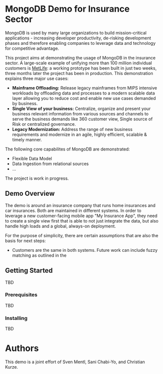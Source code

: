# MongoDB Demo for Insurance Sector

MongoDB is used by many large organizations to build mission-critical applications - increasing developer productivity, de-risking development phases and therefore enabling companies to leverage data and technology for competitive advantage.

This project aims at demonstrating the usage of MongoDB in the insurance sector. A large-scale example of unifying more than 100 million individual customers is [MetLife](https://www.mongodb.com/customers/metlife): a working prototype has been built in just two weeks, three months later the project has been in production. This demonstration explains three major use cases:

* **Mainframe Offloading:** Release legacy mainframes from MIPS intensive workloads by offloading data and processes to a modern scalable data layer allowing you to reduce cost and enable new use cases demanded by business.
* **Single View of your business:** Centralize, organize and present your business relevant information from various sources and channels to serve the business demands like 360 customer view, Single source of Risk or centralized governance.
* **Legacy Modernization:** Address the range of new business requirements and modernize in an agile, highly efficient, scalable & timely manner.

The following core capabilites of MongoDB are demonstrated:

* Flexible Data Model
* Data Ingestion from relational sources
* ...

The project is work in progress.

## Demo Overview

The demo is around an insurance company that runs home insurances and car insurances. Both are maintained in different systems. In order to leverage a new customer-facing mobile app "My Insurance App", they need to create a single view first that is able to not just integrate the data, but also handle high loads and a global, always-on deployment.

For the purpose of simplicity, there are certain assumptions that are also the basis for next steps:
* Customers are the same in both systems. Future work can include fuzzy matching as outlined in the 

## Getting Started

TBD

### Prerequisites

TBD

### Installing

TBD

# Authors

This demo is a joint effort of Sven Mentl, Sani Chabi-Yo, and Christian Kurze.
